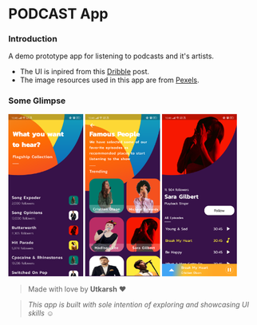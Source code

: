 # PODCAST App

### Introduction

A demo prototype app for  listening to podcasts and it's artists.

* The UI is inpired from this [Dribble](https://dribbble.com/shots/5972331-Podcast-App-Exploration) post.
* The image resources used in this app are from [Pexels](https://www.pexels.com/).

### Some Glimpse
<p float="left">
  <img src="screenshots/home.png" width="150"  alt="Home Screen"  title="Home Screen"/>
  <img src="screenshots/singers.png" width="150"  alt="Stats Screen" title="Stats Screen"/> 
  <img src="screenshots/songs.png" width="150"  alt="TODO Screen" title="TODO Screen"/>
</p>

>Made with love by **Utkarsh** :heart:

>*This app is built with sole intention of exploring and showcasing UI skills :relaxed:*